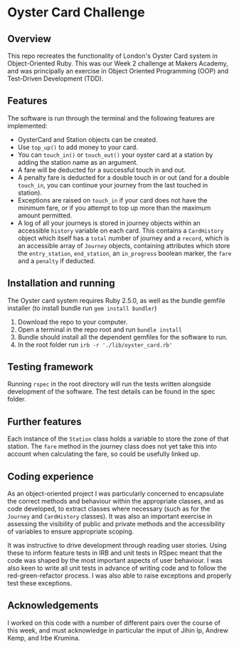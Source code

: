 Oyster Card Challenge
=================

Overview
---------

This repo recreates the functionality of London's Oyster Card system in Object-Oriented Ruby. This was our Week 2 challenge at Makers Academy, and was principally an exercise in Object Oriented Programming (OOP) and Test-Driven Development (TDD).

Features
---------

The software is run through the terminal and the following features are implemented:

* OysterCard and Station objects can be created.
* Use `top_up()` to add money to your card.
* You can `touch_in()` or `touch_out()` your oyster card at a station by adding the station name as an argument.
* A fare will be deducted for a successful touch in and out.
* A penalty fare is deducted for a double touch in or out (and for a double `touch_in`, you can continue your journey from the last touched in station).
* Exceptions are raised on `touch_in` if your card does not have the minimum fare, or if you attempt to top up more than the maximum amount permitted.
* A log of all your journeys is stored in journey objects within an accessible `history` variable on each card. This contains a `CardHistory` object which itself has a `total` number of journey and a `record`, which is an accessible array of `Journey` objects, containing attributes which store the `entry_station`, `end_station`, an `in_progress` boolean marker, the `fare` and a `penalty` if deducted.

Installation and running
---------

The Oyster card system requires Ruby 2.5.0, as well as the bundle gemfile installer (to install bundle run `gem install bundler`)

1. Download the repo to your computer.
2. Open a terminal in the repo root and run `bundle install`
3. Bundle should install all the dependent gemfiles for the software to run.
4. In the root folder run `irb -r './lib/oyster_card.rb'`

Testing framework
---------

Running `rspec` in the root directory will run the tests written alongside development of the software. The test details can be found in the spec folder.


Further features
---------

Each instance of the `Station` class holds a variable to store the zone of that station. The `fare` method in the journey class does not yet take this into account when calculating the fare, so could be usefully linked up.


Coding experience
---------

As an object-oriented project I was particularly concerned to encapsulate the correct methods and behaviour within the appropriate classes, and as code developed, to extract classes where necessary (such as for the `Journey` and `CardHistory` classes). It was also an important exercise in assessing the visibility of public and private methods and the accessibility of variables to ensure appropriate scoping.

It was instructive to drive development through reading user stories. Using these to inform feature tests in IRB and unit tests in RSpec meant that the code was shaped by the most important aspects of user behaviour. I was also keen to write all unit tests in advance of writing code and to follow the red-green-refactor process. I was also able to raise exceptions and properly test these exceptions.


Acknowledgements
---------

I worked on this code with a number of different pairs over the course of this week, and must acknowledge in particular the input of Jihin Ip, Andrew Kemp, and Irbe Krumina.
